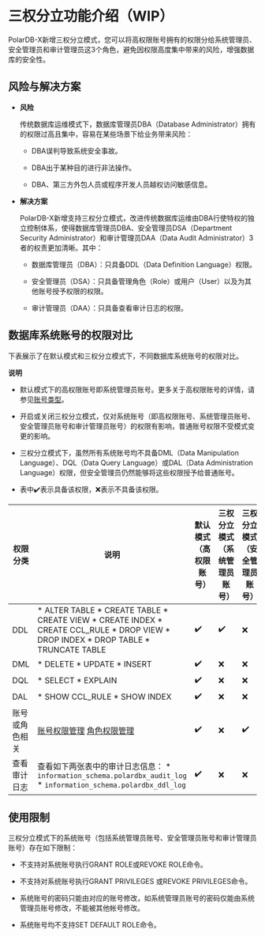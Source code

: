 三权分立功能介绍（WIP）
=========================

PolarDB-X新增三权分立模式，您可以将高权限账号拥有的权限分给系统管理员、安全管理员和审计管理员这3个角色，避免因权限高度集中带来的风险，增强数据库的安全性。

风险与解决方案 
----------------------------

* **风险**

  传统数据库运维模式下，数据库管理员DBA（Database Administrator）拥有的权限过高且集中，容易在某些场景下给业务带来风险：
  * DBA误判导致系统安全事故。
  
  * DBA出于某种目的进行非法操作。
  
  * DBA、第三方外包人员或程序开发人员越权访问敏感信息。
  
  
  
  
  
* **解决方案**

  PolarDB-X新增支持三权分立模式，改进传统数据库运维由DBA行使特权的独立控制体系，使得数据库管理员DBA、安全管理员DSA（Department Security Administrator）和审计管理员DAA（Data Audit Administrator）3者的权责更加清晰。其中：
  * 数据库管理员（DBA）：只具备DDL（Data Definition Language）权限。
  
  * 安全管理员（DSA）：只具备管理角色（Role）或用户（User）以及为其他账号授予权限的权限。
  
  * 审计管理员（DAA）：只具备查看审计日志的权限。
  
  
  




数据库系统账号的权限对比 
---------------------------------

下表展示了在默认模式和三权分立模式下，不同数据库系统账号的权限对比。

**说明**

* 默认模式下的高权限账号即系统管理员账号。更多关于高权限账号的详情，请参见[账号类型](permissions.md)。

* 开启或关闭三权分立模式，仅对系统账号（即高权限账号、系统管理员账号、安全管理员账号和审计管理员账号）的权限有影响，普通账号权限不受模式变更的影响。

* 三权分立模式下，虽然所有系统账号均不具备DML（Data Manipulation Language）、DQL（Data Query Language）或DAL（Data Administration Language）权限，但安全管理员仍然能够将这些权限授予给普通账号。

* 表中✔️表示具备该权限，❌表示不具备该权限。





| 权限分类       | 说明                                                         | 默认模式（高权限账号） | 三权分立模式（系统管理员账号） | 三权分立模式（安全管理员账号） | 三权分立模式（审计管理员账号） |
| -------------- | ------------------------------------------------------------ | ---------------------- | ------------------------------ | ------------------------------ | ------------------------------ |
| DDL            | * ALTER TABLE  * CREATE TABLE  * CREATE VIEW  * CREATE INDEX  * CREATE CCL_RULE  * DROP VIEW  * DROP INDEX  * DROP TABLE  * TRUNCATE TABLE | ✔️                      | ✔️                              | ❌                              | ❌                              |
| DML            | * DELETE  * UPDATE  * INSERT                                 | ✔️                      | ❌                              | ❌                              | ❌                              |
| DQL            | * SELECT  * EXPLAIN                                          | ✔️                      | ❌                              | ❌                              | ❌                              |
| DAL            | * SHOW CCL_RULE  * SHOW INDEX                                | ✔️                      | ❌                              | ❌                              | ❌                              |
| 账号或角色相关 | [账号权限管理](account.md) [角色权限管理](role-devguide.md)  | ✔️                      | ❌                              | ✔️                              | ❌                              |
| 查看审计日志   | 查看如下两张表中的审计日志信息： * `information_schema.polardbx_audit_log`  * `information_schema.polardbx_ddl_log` | ✔️                      | ❌                              | ❌                              | ✔️                              |



使用限制 
-------------------------

三权分立模式下的系统账号（包括系统管理员账号、安全管理员账号和审计管理员账号）存在如下限制：

* 不支持对系统账号执行GRANT ROLE或REVOKE ROLE命令。

* 不支持对系统账号执行GRANT PRIVILEGES 或REVOKE PRIVILEGES命令。

* 系统账号的密码只能由对应的账号修改，如系统管理员账号的密码仅能由系统管理员账号修改，不能被其他帐号修改。

* 系统账号均不支持SET DEFAULT ROLE命令。



